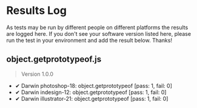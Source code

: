 # Results Log

As tests may be run by different people on different platforms the results are logged here. If you don't see your software version listed here, please run the test in your environment and add the result below. Thanks!

## object.getprototypeof.js

> Version 1.0.0

- ✔ Darwin photoshop-18: object.getprototypeof [pass: 1, fail: 0]
- ✔ Darwin indesign-12: object.getprototypeof [pass: 1, fail: 0]
- ✔ Darwin illustrator-21: object.getprototypeof [pass: 1, fail: 0]
